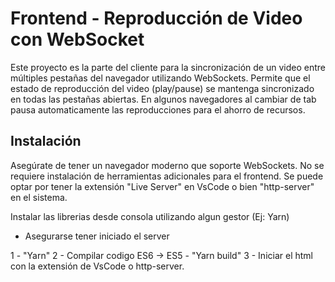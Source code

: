 # Frontend - Reproducción de Video con WebSocket

Este proyecto es la parte del cliente para la sincronización de un video entre múltiples pestañas del navegador utilizando WebSockets.
Permite que el estado de reproducción del video (play/pause) se mantenga sincronizado en todas las pestañas abiertas.
En algunos navegadores al cambiar de tab pausa automaticamente las reproducciones para el ahorro de recursos.

## Instalación

Asegúrate de tener un navegador moderno que soporte WebSockets.
No se requiere instalación de herramientas adicionales para el frontend.
Se puede optar por tener la extensión "Live Server" en VsCode o bien "http-server" en el sistema.

Instalar las librerias desde consola utilizando algun gestor (Ej: Yarn)

* Asegurarse tener iniciado el server

1 - "Yarn"
2 - Compilar codigo ES6 -> ES5 - "Yarn build"
3 - Iniciar el html con la extensión de VsCode o http-server.
